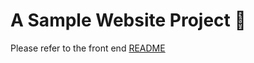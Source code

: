# A Sample Website Project 🌱

Please refer to the front end [README](https://github.com/dannyknows/portfolio-template)

